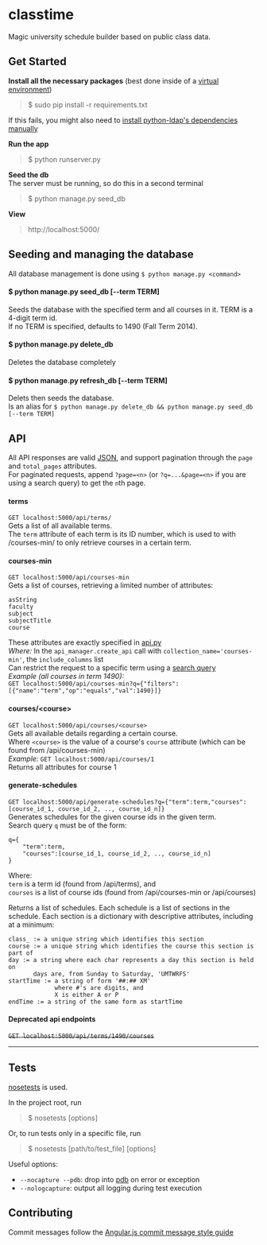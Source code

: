 classtime
=========

Magic university schedule builder based on public class data.  

## Get Started

**Install all the necessary packages** (best done inside of a [virtual environment](http://virtualenv.readthedocs.org/en/latest/virtualenv.html))  
> $ sudo pip install -r requirements.txt

If this fails, you might also need to [install python-ldap's dependencies manually](stackoverflow.com/questions/4768446/python-cant-install-python-ldap)

**Run the app**
> $ python runserver.py

**Seed the db**  
The server must be running, so do this in a second terminal
> $ python manage.py seed_db

**View**
> http://localhost:5000/

## Seeding and managing the database

All database management is done using `$ python manage.py <command>`

#### $ python manage.py seed_db [--term TERM]
Seeds the database with the specified term and all courses in it. 
TERM is a 4-digit term id.  
If no TERM is specified, defaults to 1490 (Fall Term 2014).

#### $ python manage.py delete_db
Deletes the database completely

#### $ python manage.py refresh_db [--term TERM]
Delets then seeds the database.  
Is an alias for `$ python manage.py delete_db && python manage.py seed_db [--term TERM]`

## API

All API responses are valid [JSON](http://json.org/), and support pagination through the `page` and `total_pages` attributes.  
For paginated requests, append `?page=<n>` (or `?q=...&page=<n>` if you are using a search query) to get the `n`th page.

#### terms
`GET localhost:5000/api/terms/`  
Gets a list of all available terms.  
The `term` attribute of each term is its ID number, which is used to with /courses-min/ to only retrieve courses in a certain term.

#### courses-min
`GET localhost:5000/api/courses-min`  
Gets a list of courses, retrieving a limited number of attributes:  
```
asString
faculty
subject
subjectTitle
course
```
These attributes are exactly specified in [api.py](angular_flask/api.py)  
*Where:* In the `api_manager.create_api` call with `collection_name='courses-min'`, the `include_columns` list  
Can restrict the request to a specific term using a [search query](http://flask-restless.readthedocs.org/en/latest/searchformat.html#quick-examples)  
*Example (all courses in term 1490):*  
`GET localhost:5000/api/courses-min?q={"filters":[{"name":"term","op":"equals","val":1490}]}`  

#### courses/\<course\>
`GET localhost:5000/api/courses/<course>`  
Gets all available details regarding a certain course.  
Where `<course>` is the value of a course's `course` attribute (which can be found from /api/courses-min)  
*Example:* `GET localhost:5000/api/courses/1`  
Returns all attributes for course 1

#### generate-schedules
`GET localhost:5000/api/generate-schedules?q={"term":term,"courses":[course_id_1, course_id_2, .., course_id_n]}`  
Generates schedules for the given course ids in the given term.  
Search query `q` must be of the form:  
```
q={
    "term":term,
    "courses":[course_id_1, course_id_2, .., course_id_n]
}
```
Where:  
`term` is a term id (found from /api/terms), and  
`courses` is a list of course ids (found from /api/courses-min or /api/courses)

Returns a list of schedules. Each schedule is a list of sections in the schedule.  Each section is a dictionary with descriptive attributes, including at a minimum:
```
class_ := a unique string which identifies this section
course := a unique string which identifies the course this section is part of
day := a string where each char represents a day this section is held on
       days are, from Sunday to Saturday, 'UMTWRFS'
startTime := a string of form '##:## XM'
             where #'s are digits, and 
             X is either A or P
endTime := a string of the same form as startTime
```

#### Deprecated api endpoints
~~`GET localhost:5000/api/terms/1490/courses`~~  

-----

## Tests

[nosetests](https://nose.readthedocs.org/en/latest/) is used.  

In the project root, run  
> $ nosetests [options]

Or, to run tests only in a specific file, run  
> $ nosetests [path/to/test_file] [options]

Useful options:
- `--nocapture --pdb`: drop into [pdb](https://docs.python.org/2/library/pdb.html) on error or exception
- `--nologcapture`: output all logging during test execution

## Contributing

Commit messages follow the [Angular.js commit message style guide](https://docs.google.com/document/d/1QrDFcIiPjSLDn3EL15IJygNPiHORgU1_OOAqWjiDU5Y/edit?pli=1#)
